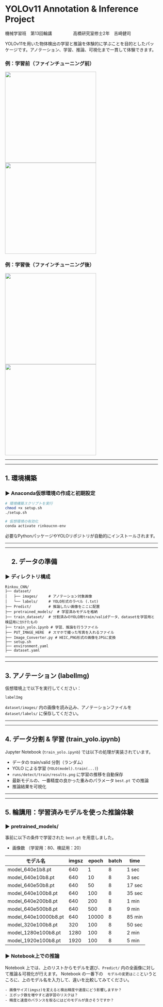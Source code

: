 # YOLOv11 Annotation & Inference Project

機械学習班　第13回輪講　　　　　高橋研究室修士2年　吉崎健司

YOLOv11を用いた物体検出の学習と推論を体験的に学ぶことを目的としたパッケージです。アノテーション、学習、推論、可視化まで一貫して体験できます。


<h3>例：学習前（ファインチューニング前）</h3>
<p>
  <img src="runs/detect/pre_yolov11n/IMG_3555.jpg" width="300px" style="display:inline-block; margin-right:10px;">
  <img src="runs/detect/pre_yolov11n/IMG_3657.jpg" width="300px" style="display:inline-block;">
</p>

<h3>例：学習後（ファインチューニング後）</h3>
<p>
  <img src="runs/detect/predict/IMG_3555.jpg" width="300px" style="display:inline-block; margin-right:10px;">
  <img src="runs/detect/predict/IMG_3657.jpg" width="300px" style="display:inline-block;">
</p>



---------------------------------------------------------------------------------
---------------------------------------------------------------------------------

##  1. 環境構築

### ▶ Anaconda仮想環境の作成と初期設定

```bash
# 環境構築スクリプトを実行
chmod +x setup.sh
./setup.sh

# 仮想環境の有効化
conda activate rinkoucnn-env
```

必要なPythonパッケージやYOLOリポジトリが自動的にインストールされます。

---------------------------------------------------------------------------------
---------------------------------------------------------------------------------

## 　2. データの準備

### ▶ ディレクトリ構成

```
Rinkou_CNN/
├── dataset/
│   ├── images/     # アノテーション対象画像
│   └── labels/     # YOLO形式のラベル (.txt)
├── Predict/        # 推論したい画像をここに配置
├── pretrained_models/  # 学習済みモデルを格納
├── train_dataset/  # 分割済みのYOLO用train/validデータ、datasetを学習用と検証用に分けたもの
├── train_yolo.ipynb # 学習、推論を行うファイル
├── PUT_IMAGE_HERE  # スマホで撮った写真を入れるファイル
├── Image_Converter.py # HEIC,PNG形式の画像をJPGに変換
├── setup.sh
├── environment.yaml
├── dataset.yaml
```

---------------------------------------------------------------------------------
---------------------------------------------------------------------------------

##  3. アノテーション (labelImg)

仮想環境上で以下を実行してください：

```bash
labelImg
```

`dataset/images/` 内の画像を読み込み、アノテーションファイルを `dataset/labels/` に保存してください。

---------------------------------------------------------------------------------
---------------------------------------------------------------------------------

##  4. データ分割 & 学習 (train_yolo.ipynb)

Jupyter Notebook (`train_yolo.ipynb`) では以下の処理が実装されています。

- データの train/valid 分割（ランダム）
- YOLO による学習 (`YOLO(model).train(...)`)
- `runs/detect/train/results.png` に学習の推移を自動保存
- 最新モデルの、一番精度の良かった重みのパラメータ `best.pt` での推論
- 推論結果を可視化

---------------------------------------------------------------------------------
---------------------------------------------------------------------------------

##  5. 輪講用：学習済みモデルを使った推論体験

### ▶ pretrained_models/
事前に以下の条件で学習された `best.pt` を用意しました。

- 画像数 （学習用：80、検証用：20）

| モデル名             | imgsz | epoch | batch | time |
|---------------------|--------|--------|--------|--------|
| model_640e1b8.pt    | 640    | 1      | 8      |  1 sec  |
| model_640e10b8.pt   | 640    | 10     | 8      |  3 sec  |
| model_640e50b8.pt   | 640    | 50     | 8      |  17 sec |
| model_640e100b8.pt  | 640    | 100    | 8      |  35 sec |
| model_640e200b8.pt  | 640    | 200    | 8      |  1 min  |
| model_640e500b8.pt  | 640    | 500    | 8      |  9 min  |
| model_640e10000b8.pt| 640    | 10000  | 8      |  85 min |
| model_320e100b8.pt  | 320    | 100    | 8      |  50 sec |
| model_1280e100b8.pt | 1280   | 100    | 8      |  2 min  |
| model_1920e100b8.pt | 1920   | 100    | 8      |  5 min  |

### ▶ Notebook上での推論

Notebook 上では、上のリストからモデルを選び、`Predict/` 内の全画像に対して推論＆可視化が行えます。
Notebook の一番下の　`モデルの変更はここ`というところに、上のモデル名を入力して、違いを比較してみてください。

	- 画像サイズ(imgsz)を変えると検出精度や速度にどう影響しますか？
	- エポック数を増やすと過学習のリスクは？
	- 精度と速度のバランスを取るにはどのモデルが良さそうですか？



